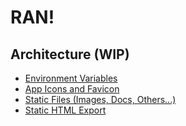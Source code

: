 # RAN!

## Architecture (WIP)

- [Environment Variables](environment-variables.md)
- [App Icons and Favicon](app-and-fav-icons.md)
- [Static Files (Images, Docs, Others...)](static-files.md)
- [Static HTML Export](static-html-export.md)
